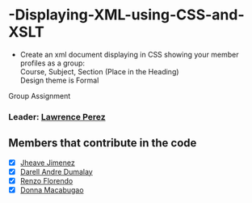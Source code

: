 # -Displaying-XML-using-CSS-and-XSLT
- Create an xml document displaying in CSS showing your member profiles as a group:\
  Course, Subject, Section (Place in the Heading)\
  Design theme is Formal

Group Assignment

### Leader: [Lawrence Perez](https://github.com/Eloquade)
## Members that contribute in the code

- [x] [Jheave Jimenez](https://github.com/jheavejimenez)
- [x] [Darell Andre Dumalay](https://github.com/MadDog-afk)
- [x] [Renzo Florendo](https://github.com/groundrenzo)
- [x] [Donna Macabugao](https://github.com/Donna127-beep)
